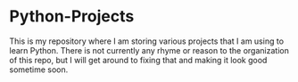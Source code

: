 # Python-Projects
This is my repository where I am storing various projects that I am using to learn Python.
There is not currently any rhyme or reason to the organization of this repo, but I will get around to fixing that and making it look good sometime soon.